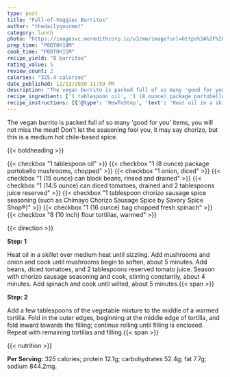 ```yaml
---
type: post
title: "Full-of-Veggies Burritos"
author: "thedailygourmet"
category: lunch
photo: "https://imagesvc.meredithcorp.io/v3/mm/image?url=https%3A%2F%2Fimages.media-allrecipes.com%2Fuserphotos%2F7101543.jpg"
prep_time: "P0DT0H10M"
cook_time: "P0DT0H15M"
recipe_yield: "8 burritos"
rating_value: 5
review_count: 2
calories: "325.4 calories"
date_published: 12/13/2020 11:59 PM
description: "The vegan burrito is packed full of so many 'good for you' items, you will not miss the meat! Don't let the seasoning fool you, it may say chorizo, but this is a medium hot chile-based spice."
recipe_ingredient: ['1 tablespoon oil', '1 (8 ounce) package portobello mushrooms, chopped', '1 onion, diced', '1 (15 ounce) can black beans, rinsed and drained', '1 (14.5 ounce) can diced tomatoes, drained and 2 tablespoons juice reserved', '1 tablespoon chorizo sausage spice seasoning (such as Chimayo Chorizo Sausage Spice by Savory Spice Shop®)', '1 (16 ounce) bag chopped fresh spinach', '8 (10 inch) flour tortillas, warmed']
recipe_instructions: [{'@type': 'HowToStep', 'text': 'Heat oil in a skillet over medium heat until sizzling. Add mushrooms and onion and cook until mushrooms begin to soften, about 5 minutes. Add beans, diced tomatoes, and 2 tablespoons reserved tomato juice. Season with chorizo sausage seasoning and cook, stirring constantly, about 4 minutes. Add spinach and cook until wilted, about 5 minutes.\n'}, {'@type': 'HowToStep', 'text': 'Add a few tablespoons of the vegetable mixture to the middle of a warmed tortilla. Fold in the outer edges, beginning at the middle edge of tortilla, and fold inward towards the filling; continue rolling until filling is enclosed. Repeat with remaining tortillas and filling.\n'}]
---
```


The vegan burrito is packed full of so many 'good for you' items, you will not miss the meat! Don't let the seasoning fool you, it may say chorizo, but this is a medium hot chile-based spice. 

{{< boldheading >}}

{{< checkbox "1 tablespoon oil" >}}
{{< checkbox "1 (8 ounce) package portobello mushrooms, chopped" >}}
{{< checkbox "1  onion, diced" >}}
{{< checkbox "1 (15 ounce) can black beans, rinsed and drained" >}}
{{< checkbox "1 (14.5 ounce) can diced tomatoes, drained and 2 tablespoons juice reserved" >}}
{{< checkbox "1 tablespoon chorizo sausage spice seasoning (such as Chimayo Chorizo Sausage Spice by Savory Spice Shop®)" >}}
{{< checkbox "1 (16 ounce) bag chopped fresh spinach" >}}
{{< checkbox "8 (10 inch) flour tortillas, warmed" >}}


{{< direction >}}

**Step: 1**

Heat oil in a skillet over medium heat until sizzling. Add mushrooms and onion and cook until mushrooms begin to soften, about 5 minutes. Add beans, diced tomatoes, and 2 tablespoons reserved tomato juice. Season with chorizo sausage seasoning and cook, stirring constantly, about 4 minutes. Add spinach and cook until wilted, about 5 minutes.{{< span >}}

**Step: 2**

Add a few tablespoons of the vegetable mixture to the middle of a warmed tortilla. Fold in the outer edges, beginning at the middle edge of tortilla, and fold inward towards the filling; continue rolling until filling is enclosed. Repeat with remaining tortillas and filling.{{< span >}}

{{< nutrition >}}

**Per Serving:** 325 calories; protein 12.1g; carbohydrates 52.4g; fat 7.7g; sodium 844.2mg.